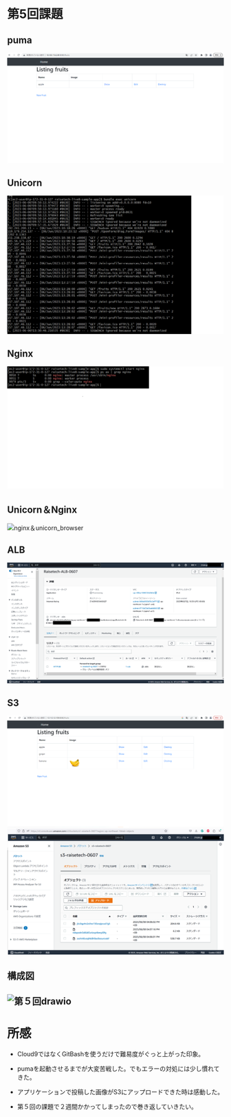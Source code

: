 # 第5回課題

## puma
![puma_browser](images/puma_browser.png)

## Unicorn
![unicorn-start](images/unicorn-start.png)

## Nginx
![nginx-start](images/nginx-start.png)

## Unicorn＆Nginx
![nginx＆unicorn_browser](images/nginx＆unicorn_browser.png)

## ALB
![ALB](images/ALB.png)

## S3
![app-banana-s3](images/app-banana-s3.png)
![S3](images/s3.png)

## 構成図
![第５回drawio](images/drawio.png)
---

# 所感

* Cloud9ではなくGitBashを使うだけで難易度がぐっと上がった印象。

* pumaを起動させるまでが大変苦戦した。でもエラーの対処には少し慣れてきた。

* アプリケーションで投稿した画像がS3にアップロードできた時は感動した。

* 第５回の課題で２週間かかってしまったので巻き返していきたい。